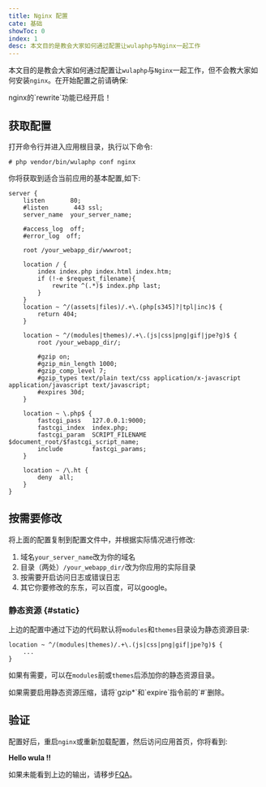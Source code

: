```yaml
---
title: Nginx 配置
cate: 基础
showToc: 0
index: 1
desc: 本文目的是教会大家如何通过配置让wulaphp与Nginx一起工作
---
```


本文目的是教会大家如何通过配置让`wulaphp`与`Nginx`一起工作，但不会教大家如何安装`nginx`。在开始配置之前请确保:

<p class="tip" markdown="1">nginx的`rewrite`功能已经开启！</p>

## 获取配置

打开命令行并进入应用根目录，执行以下命令:

`# php vendor/bin/wulaphp conf nginx`

你将获取到适合当前应用的基本配置,如下:

```nginx
server {
    listen       80;
    #listen       443 ssl;
    server_name  your_server_name;

    #access_log  off;
    #error_log  off;

    root /your_webapp_dir/wwwroot;

    location / {
        index index.php index.html index.htm;
        if (!-e $request_filename){
            rewrite ^(.*)$ index.php last;
        }
    }
    location ~ ^/(assets|files)/.+\.(php[s345]?|tpl|inc)$ {
        return 404;
    }

    location ~ ^/(modules|themes)/.+\.(js|css|png|gif|jpe?g)$ {
        root /your_webapp_dir/;

        #gzip on;
        #gzip_min_length 1000;
        #gzip_comp_level 7;
        #gzip_types text/plain text/css application/x-javascript application/javascript text/javascript;
        #expires 30d;
    }

    location ~ \.php$ {
        fastcgi_pass   127.0.0.1:9000;
        fastcgi_index  index.php;
        fastcgi_param  SCRIPT_FILENAME  $document_root/$fastcgi_script_name;
        include        fastcgi_params;
    }

    location ~ /\.ht {
        deny  all;
    }
}
```

## 按需要修改

将上面的配置复制到配置文件中，并根据实际情况进行修改:

1. 域名`your_server_name`改为你的域名
2. 目录（两处）`/your_webapp_dir/`改为你应用的实际目录
3. 按需要开启访问日志或错误日志
4. 其它你要修改的东东，可以百度，可以google。

### 静态资源 {#static}

上边的配置中通过下边的代码默认将`modules`和`themes`目录设为静态资源目录:

```nginx
location ~ ^/(modules|themes)/.+\.(js|css|png|gif|jpe?g)$ {
    ...
}
```

如果有需要，可以在`modules`前或`themes`后添加你的静态资源目录。

<p class="tip" markdown=1> 如果需要启用静态资源压缩，请将`gzip*`和`expire`指令前的`#`删除。 </p>

## 验证

配置好后，重启`nginx`或重新加载配置，然后访问应用首页，你将看到:

**Hello wula !!**

如果未能看到上边的输出，请移步[FQA](../fqa.md#install)。
